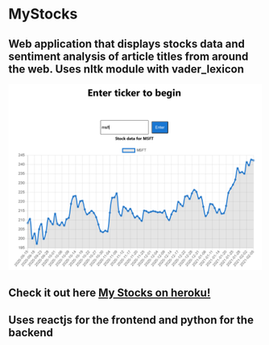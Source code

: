 # MyStocks

## Web application that displays stocks data and sentiment analysis of article titles from around the web. Uses nltk module with vader_lexicon

![alt text](https://github.com/Telakshan/MyStocks/blob/main/Images/img1.PNG)

## Check it out here [My Stocks on heroku!](https://thilakshan-mystocks.herokuapp.com)

## Uses reactjs for the frontend and python for the backend
